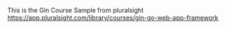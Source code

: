 This is the Gin Course Sample from pluralsight
https://app.pluralsight.com/library/courses/gin-go-web-app-framework